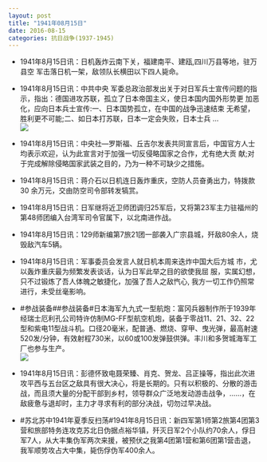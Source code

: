 ```yaml
---
layout: post
title: "1941年08月15日"
date: 2016-08-15
categories: 抗日战争(1937-1945)
---
```


<meta name="referrer" content="no-referrer" />

- 1941年8月15日讯：日机轰炸云南下关，福建南平、建瓯,四川万县等地，驻万县空 军击落日机一架，敌领队长横田以下四人毙命。 

- 1941年8月15日讯：中共中央 军委总政治部发出关于对日军兵士宣传问题的指 示，指出：德国进攻苏联，孤立了日本帝国主义，使日本国内国外形势更 加恶化，应向日本兵士宣传:一、日本国势孤立，在中国的战争迅速结束 无希望，胜利更不可能;二、如日本打苏联，日本一定会失败，日本士兵 ... <br/><img src="https://ww3.sinaimg.cn/large/aca367d8jw1f6us2fxledj20c809zabc.jpg" />

- 1941年8月15日讯：中央社—罗斯福、丘吉尔发表共同宣言后，中国官方人士 均表示欢迎，认为此宣言对于加强一切反侵略国家之合作，尤有绝大贡 献;对于完成解除侵略国家武装之目的，乃为一种不可缺少之措施。 

- 1941年8月15日讯：蒋介石以日机连日轰炸重庆，空防人员奋勇出力，特拨款30 余万元，交由防空司令部转发犒赏。 

- 1941年8月15日讯：日军继将近卫师团调归25军后，又将第23军主力驻福州的第48师团编入台湾军司令官属下，以北南进作战。 

- 1941年8月15日讯：129师新编第7旅21团一部袭入广宗县城，歼敌80余人，烧毁敌汽车5辆。 

- 1941年8月15日讯：军事委员会发言人就日机本周来迭炸中国大后方城 市，尤以轰炸重庆最为频繁发表谈话，认为日军此举之目的欲使我屈 服，实属幻想，只不过锻炼了吾人体魄之敏捷化，加强了吾人之敌忾心, 我方一切工作仍照常进行，未受丝毫影响。 

- #参战装备##参战装备#日本海军九九式一型航炮：富冈兵器制作所于1939年经瑞士厄利孔公司特许仿制MG-FF型航空机炮，装备于零战11、21、32、22型和紫电11型战斗机。口径20毫米，配普通、燃烧、穿甲、曳光弹，最高射速520发/分钟，有效射程730米，以60或100发弹鼓供弹。丰川和多贺城海军工厂也参与生产。 <br/><img src="https://ww2.sinaimg.cn/large/aca367d8jw1f6u79jbe1rj20ce0fuq5e.jpg" />

- 1941年8月15日讯：彭德怀致电聂荣臻、肖克、贺龙、吕正操等，指出此次进攻平西与五台区之敌具有很大决心，将是长期的。只有以积极的、分散的游击战，而且须大量的分配干部到乡村，领导群众广泛地发动游击战争，......，在敌疲惫与退却时，主力才寻求有利的部分决战，切勿过早决战。 

- #苏北苏中1941年夏季反扫荡#1941年8月15日讯：新四军第1师第2旅第4团第3营和旅部特务连攻克苏北日伪据点裕华镇，歼灭日军2个小队约70余人，俘日军7人，从大丰集伪军两次来援，被预伏之我第4团第1营和第6团第1营击退，我军顺势攻占大中集，毙伤俘伪军400余人。 

